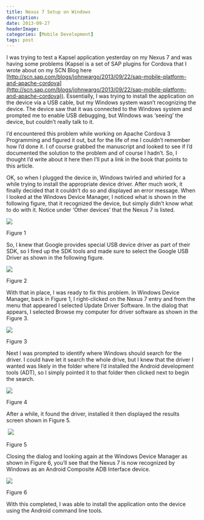 ```yaml
---
title: Nexus 7 Setup on Windows
description: 
date: 2013-09-27
headerImage: 
categories: [Mobile Development]
tags: post
---
```


I was trying to test a Kapsel application yesterday on my Nexus 7 and was having some problems (Kapsel is a set of SAP plugins for Cordova that I wrote about on my SCN Blog here [http://scn.sap.com/blogs/johnwargo/2013/09/22/sap-mobile-platform-and-apache-cordova](http://scn.sap.com/blogs/johnwargo/2013/09/22/sap-mobile-platform-and-apache-cordova)). Essentially, I was trying to install the application on the device via a USB cable, but my Windows system wasn’t recognizing the device. The device saw that it was connected to the Windows system and prompted me to enable USB debugging, but Windows was ‘seeing’ the device, but couldn’t really talk to it.

I’d encountered this problem while working on Apache Cordova 3 Programming and figured it out, but for the life of me I couldn’t remember how I’d done it. I of course grabbed the manuscript and looked to see if I’d documented the solution to the problem and of course I hadn’t. So, I thought I’d write about it here then I’ll put a link in the book that points to this article.

OK, so when I plugged the device in, Windows twirled and whirled for a while trying to install the appropriate device driver. After much work, it finally decided that it couldn’t do so and displayed an error message. When I looked at the Windows Device Manager, I noticed what is shown in the following figure, that it recognized the device, but simply didn’t know what to do with it. Notice under ‘Other devices’ that the Nexus 7 is listed.

![](images/stories/2013/nexus-7-setup_1.png)

Figure 1

So, I knew that Google provides special USB device driver as part of their SDK, so I fired up the SDK tools and made sure to select the Google USB Driver as shown in the following figure.

![](images/stories/2013/nexus-7-setup_2.png)

Figure 2

With that in place, I was ready to fix this problem. In Windows Device Manager, back in Figure 1, I right-clicked on the Nexus 7 entry and from the menu that appeared I selected Update Driver Software. In the dialog that appears, I selected Browse my computer for driver software as shown in the Figure 3.

![](images/stories/2013/nexus-7-setup_3.png)

Figure 3

Next I was prompted to identify where Windows should search for the driver. I could have let it search the whole drive, but I knew that the driver I wanted was likely in the folder where I’d installed the Android development tools (ADT), so I simply pointed it to that folder then clicked next to begin the search.

![](images/stories/2013/nexus-7-setup_4.png)

Figure 4

After a while, it found the driver, installed it then displayed the results screen shown in Figure 5.

 ![](images/stories/2013/nexus-7-setup_5.png)

Figure 5

Closing the dialog and looking again at the Windows Device Manager as shown in Figure 6, you’ll see that the Nexus 7 is now recognized by Windows as an Android Composite ADB Interface device.

![](images/stories/2013/nexus-7-setup_6.png)

Figure 6

With this completed, I was able to install the application onto the device using the Android command line tools.
